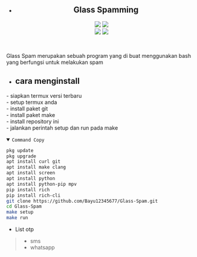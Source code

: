 * <h2 align="center">Glass Spamming</h2>
<p align="center">
  <img src="https://img.shields.io/static/v1?label=language&message=Bourne+Again+Shell&color=green&logo=nano">
  <img src="https://img.shields.io/static/v1?label=Framework&message=Bash+ID&color=green&logo=reddit"><br>
  <img src="https://img.shields.io/github/forks/Bayu12345677/Glass-Spam?logo=git&style=social">
  <img src="https://img.shields.io/github/license/Bayu12345677/Glass-Spam?color=green&logo=apache&style=flat-square">
</p>

<br>

Glass Spam merupakan sebuah program yang di buat menggunakan bash yang berfungsi untuk melakukan spam

- ## cara menginstall
\- siapkan termux versi terbaru<br>
\- setup termux anda<br>
\- install paket git<br>
\- install paket make<br>
\- install repository ini<br>
\- jalankan perintah setup dan run pada make

<details open><summary><code>Command Copy</code></summary>

```bash
pkg update
pkg upgrade
apt install curl git
apt install make clang
apt install screen
apt install python
apt install python-pip mpv
pip install rich
pip install rich-cli
git clone https://github.com/Bayu12345677/Glass-Spam.git
cd Glass-Spam
make setup
make run
```

- List otp
> - sms<br>
> - whatsapp<br>
